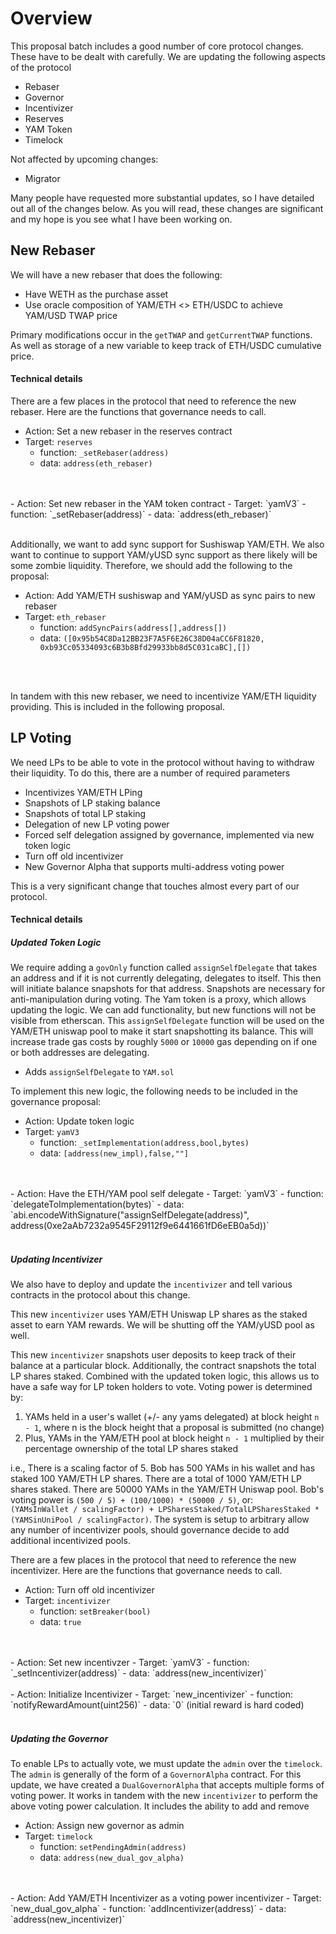 # Overview

This proposal batch includes a good number of core protocol changes. These have
to be dealt with carefully. We are updating the following aspects of the protocol
- Rebaser
- Governor
- Incentivizer
- Reserves
- YAM Token
- Timelock

Not affected by upcoming changes:
- Migrator

Many people have requested more substantial updates, so I have detailed out all of the changes below. As you will read, these changes are significant and my hope is you see what I have been working on.

## New Rebaser

We will have a new rebaser that does the following:</br>
- Have WETH as the purchase asset
- Use oracle composition of YAM/ETH <> ETH/USDC to achieve YAM/USD TWAP price

Primary modifications occur in the `getTWAP` and `getCurrentTWAP` functions. As
well as storage of a new variable to keep track of ETH/USDC cumulative price.

#### Technical details

There are a few places in the protocol that need to reference the new rebaser. Here are the functions that governance needs to call.
- Action: Set a new rebaser in the reserves contract
 - Target: `reserves`
   - function: `_setRebaser(address)`
   - data: `address(eth_rebaser)`
</br>
</br>
- Action: Set new rebaser in the YAM token contract
 - Target: `yamV3`
   - function: `_setRebaser(address)`
   - data: `address(eth_rebaser)`  
 </br>
 </br>

Additionally, we want to add sync support for Sushiswap YAM/ETH. We also want to
continue to support YAM/yUSD sync support as there likely will be some zombie liquidity.
Therefore, we should add the following to the proposal:
- Action: Add YAM/ETH sushiswap and YAM/yUSD as sync pairs to new rebaser
 - Target: `eth_rebaser`
   - function: `addSyncPairs(address[],address[])`
   - data: `([0x95b54C8Da12BB23F7A5F6E26C38D04aCC6F81820, 0xb93Cc05334093c6B3b8Bfd29933bb8d5C031caBC],[])`
</br>
</br>

In tandem with this new rebaser, we need to incentivize YAM/ETH liquidity providing. This is included in the following proposal.

## LP Voting

We need LPs to be able to vote in the protocol without having to withdraw their liquidity. To do this, there are a number of required parameters</br>
- Incentivizes YAM/ETH LPing
- Snapshots of LP staking balance
- Snapshots of total LP staking
- Delegation of new LP voting power
- Forced self delegation assigned by governance, implemented via new token logic
- Turn off old incentivizer
- New Governor Alpha that supports multi-address voting power

This is a very significant change that touches almost every part of our protocol.

#### Technical details

##### Updated Token Logic

We require adding a `govOnly` function called `assignSelfDelegate` that takes an address and if it is not currently delegating, delegates to itself. This then will initiate balance snapshots for that address. Snapshots are necessary for anti-manipulation during voting. The Yam token is a proxy, which allows updating the logic. We can add functionality, but new functions will not be visible from etherscan. This `assignSelfDelegate` function will be used on the YAM/ETH uniswap pool to make it start snapshotting its balance. This will increase trade gas costs by roughly `5000` or `10000` gas depending on if one or both addresses are delegating.

- Adds `assignSelfDelegate` to `YAM.sol`

To implement this new logic, the following needs to be included in the governance proposal:
- Action: Update token logic
 - Target: `yamV3`
   - function: `_setImplementation(address,bool,bytes)`
   - data: `[address(new_impl),false,""]`
</br>
</br>
- Action: Have the ETH/YAM pool self delegate
 - Target: `yamV3`
   - function: `delegateToImplementation(bytes)`
   - data: `abi.encodeWithSignature("assignSelfDelegate(address)", address(0xe2aAb7232a9545F29112f9e6441661fD6eEB0a5d))`  
 </br>
 </br>

##### Updating Incentivizer
We also have to deploy and update the `incentivizer` and tell various contracts in the protocol about this change.

This new `incentivizer` uses YAM/ETH Uniswap LP shares as the staked asset to earn YAM rewards. We will be shutting off the YAM/yUSD pool as well.

This new `incentivizer` snapshots user deposits to keep track of their balance at a particular block. Additionally, the contract snapshots the total LP shares staked. Combined with the updated token logic, this allows us to have a safe way for LP token holders to vote. Voting power is determined by:

1) YAMs held in a user's wallet (+/- any yams delegated) at block height `n - 1`, where n is the block height that a proposal is submitted (no change)</br>
2) Plus, YAMs in the YAM/ETH pool at block height `n - 1` multiplied by their percentage ownership of the total LP shares staked</br>

i.e., There is a scaling factor of 5. Bob has 500 YAMs in his wallet and has staked 100 YAM/ETH LP shares. There are a total of 1000 YAM/ETH LP shares staked. There are 50000 YAMs in the YAM/ETH Uniswap pool. Bob's voting power is `(500 / 5) + (100/1000) * (50000 / 5)`, or:</br> `(YAMsInWallet / scalingFactor) + LPSharesStaked/TotalLPSharesStaked * (YAMSinUniPool / scalingFactor)`. The system is setup to arbitrary allow any number of incentivizer pools, should governance decide to add additional incentivized pools.

There are a few places in the protocol that need to reference the new incentivizer. Here are the functions that governance needs to call.

- Action: Turn off old incentivizer
 - Target: `incentivizer`
   - function: `setBreaker(bool)`
   - data: `true`
</br>
</br>
- Action: Set new incentivzer
 - Target: `yamV3`
   - function: `_setIncentivizer(address)`
   - data: `address(new_incentivizer)`
</br>
</br>
- Action: Initialize Incentivizer
 - Target: `new_incentivizer`
   - function: `notifyRewardAmount(uint256)`
   - data: `0` (initial reward is hard coded)
</br>
</br>

##### Updating the Governor
To enable LPs to actually vote, we must update the `admin` over the `timelock`. The `admin` is generally of the form of a `GovernorAlpha` contract. For this update, we have created a `DualGovernorAlpha` that accepts multiple forms of voting power. It works in tandem with the new `incentivizer` to perform the above voting power calculation. It includes the ability to add and remove

- Action: Assign new governor as admin
 - Target: `timelock`
   - function: `setPendingAdmin(address)`
   - data: `address(new_dual_gov_alpha)`
</br>
</br>
- Action: Add YAM/ETH Incentivizer as a voting power incentivizer
 - Target: `new_dual_gov_alpha`
   - function: `addIncentivizer(address)`
   - data: `address(new_incentivizer)`
</br>
</br>
